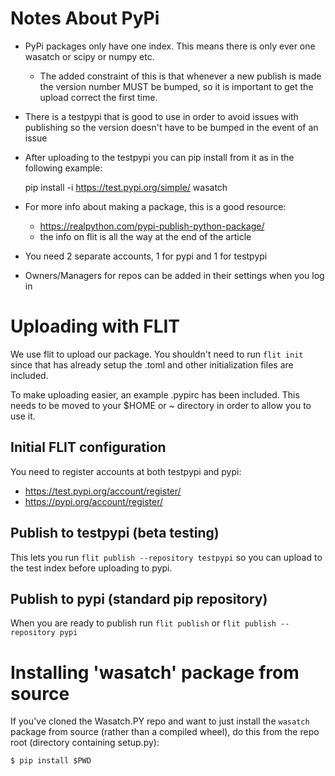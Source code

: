# Notes About PyPi

- PyPi packages only have one index. This means there is only ever one wasatch or 
  scipy or numpy etc. 
    - The added constraint of this is that whenever a new publish is made the 
      version number MUST be bumped, so it is important to get the upload correct the
      first time.
- There is a testpypi that is good to use in order to avoid issues with 
  publishing so the version doesn't have to be bumped in the event of an issue
- After uploading to the testpypi you can pip install from it as in the following
  example:

    pip install -i https://test.pypi.org/simple/ wasatch

- For more info about making a package, this is a good resource:
    - https://realpython.com/pypi-publish-python-package/ 
    - the info on flit is all the way at the end of the article
- You need 2 separate accounts, 1 for pypi and 1 for testpypi
- Owners/Managers for repos can be added in their settings when you log in

# Uploading with FLIT

We use flit to upload our package. You shouldn't need to run `flit init` since that
has already setup the .toml and other initialization files are included.

To make uploading easier, an example .pypirc has been included. This needs to be 
moved to your $HOME or ~ directory in order to allow you to use it.

## Initial FLIT configuration

You need to register accounts at both testpypi and pypi:

- https://test.pypi.org/account/register/
- https://pypi.org/account/register/

## Publish to testpypi (beta testing)

This lets you run `flit publish --repository testpypi` so you can upload to the 
test index before uploading to pypi.

## Publish to pypi (standard pip repository)

When you are ready to publish run `flit publish` or `flit publish --repository pypi`

# Installing 'wasatch' package from source

If you've cloned the Wasatch.PY repo and want to just install the `wasatch` 
package from source (rather than a compiled wheel), do this from the repo root 
(directory containing setup.py):

    $ pip install $PWD

